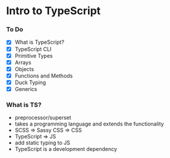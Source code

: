 # Intro to TypeScript

### To Do
* [x] What is TypeScript?
* [x] TypeScript CLI
* [x] Primitive Types
* [x] Arrays
* [x] Objects
* [x] Functions and Methods
* [x] Duck Typing
* [x] Generics

### What is TS?
* preprocessor/superset
* takes a programming language and extends the functionality
* SCSS => Sassy CSS => CSS
* TypeScript => JS
* add static typing to JS
* TypeScript is a development dependency










